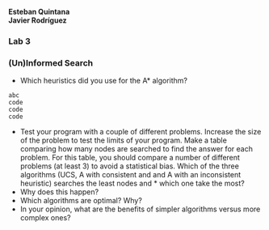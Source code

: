 **Esteban Quintana**<br>
**Javier Rodríguez**

### Lab 3 
### (Un)Informed Search


  *  Which heuristics did you use for the A* algorithm?
  ```
abc
code
code 
code
```
  * Test your program with a couple of different problems. Increase the size of the problem to test the limits of your program. Make a table comparing how many nodes are searched to find the answer for each problem. For this table, you should compare a number of different problems (at least 3) to avoid a statistical bias. Which of the three algorithms (UCS, A with consistent and and A with an inconsistent heuristic) searches the least nodes and * which one take the most?
  * Why does this happen?
  * Which algorithms are optimal? Why?
  *  In your opinion, what are the benefits of simpler algorithms versus more complex ones?

